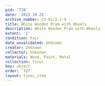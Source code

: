```yaml
---
pid: '728'
date: '2023-10-25'
archive_number: 23-01/2-2-9
title: White Wooden Pram with Wheels
description: White Wooden Pram with Wheels
extent: '1'
condition: Fair
date_unvalidated: Unknown
creator: Unknown
collector: Unknown
materials: Wood, Paint, Metal
collection: tinui
key: object
order: '727'
layout: tinui_item
---
```

